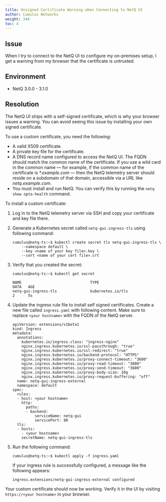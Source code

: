```yaml
---
title: Unsigned Certificate Warning when Connecting to NetQ UI
author: Cumulus Networks
weight: 344
toc: 4
---
```


## Issue
<!-- vale off -->
When I try to connect to the NetQ UI to configure my on-premises setup, I get a warning from my browser that the certificate is untrusted.
<!-- vale on -->
## Environment

- NetQ 3.0.0 - 3.1.0

## Resolution

The NetQ UI ships with a self-signed certificate, which is why your browser issues a warning. You can avoid seeing this issue by installing your own signed certificate.

To use a custom certificate, you need the following:

- A valid X509 certificate.
- A private key file for the certificate.
- A DNS record name configured to access the NetQ UI. The FQDN should match the common name of the certificate. If you use a wild card in the common name &mdash; for example, if the common name of the certificate is _*.example.com_ &mdash; then the NetQ telemetry server should reside on a subdomain of that domain, accessible via a URL like _netq.example.com_.
- You must install and run NetQ. You can verify this by running the `netq show opta-health` command.

To install a custom certificate:

1. Log in to the NetQ telemetry server via SSH and copy your certificate and key file there.
1. Generate a Kubernetes secret called `netq-gui-ingress-tls` using following command:

       cumulus@netq-ts:~$ kubectl create secret tls netq-gui-ingress-tls \
           --namespace default \
           --key <name of your key file>.key \
           --cert <name of your cert file>.crt

1. Verify that you created the secret:

       cumulus@netq-ts:~$ kubectl get secret

       NAME                               TYPE                                  DATA   AGE
       netq-gui-ingress-tls               kubernetes.io/tls                     2      5s

1. Update the ingress rule file to install self signed certificates. Create a new file called `ingress.yaml` with following content. Make sure to replace `<your hostname>` with the FQDN of the NetQ server.

       apiVersion: extensions/v1beta1
       kind: Ingress
       metadata:
         annotations:
           kubernetes.io/ingress.class: "ingress-nginx"
           nginx.ingress.kubernetes.io/ssl-passthrough: "true"
           nginx.ingress.kubernetes.io/ssl-redirect: "true"
           nginx.ingress.kubernetes.io/backend-protocol: "HTTPS"
           nginx.ingress.kubernetes.io/proxy-connect-timeout: "3600"
           nginx.ingress.kubernetes.io/proxy-read-timeout: "3600"
           nginx.ingress.kubernetes.io/proxy-send-timeout: "3600"
           nginx.ingress.kubernetes.io/proxy-body-size: 10g
           nginx.ingress.kubernetes.io/proxy-request-buffering: "off"
         name: netq-gui-ingress-external
         namespace: default
       spec:
         rules:
         - host: <your hostname>
           http:
             paths:
             - backend:
                 serviceName: netq-gui
                 servicePort: 80
         tls:
         - hosts:
           - <your hostname>
           secretName: netq-gui-ingress-tls

1. Run the following command:

       cumulus@netq-ts:~$ kubectl apply -f ingress.yaml

   If your ingress rule is successfully configured, a message like the following appears:

       ingress.extensions/netq-gui-ingress-external configured

Your custom certificate should now be working. Verify it in the UI by visiting `https://<your hostname>` in your browser.
